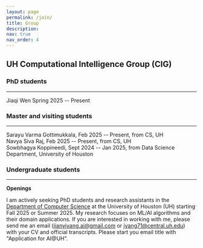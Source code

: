 ```yaml
---
layout: page
permalink: /join/
title: Group
description: 
nav: true
nav_order: 4
---
```


## UH Computational Intelligence Group (CIG)

### PhD students
---
Jiaqi Wen Spring 2025 -- Present

### Master and visiting students
---
Sarayu Varma Gottimukkala, Feb 2025 -- Present, from CS, UH\
Navya Siva Raj, Feb 2025 -- Present, from CS, UH\
Sowbhagya Koppineedi, Sept 2024 -- Jan 2025, from Data Science Department, University of Houston

### Undergraduate students
---




**Openings**

I am actively seeking PhD students and research assistants in the [Department of Computer Science](https://uh.edu/nsm/computer-science/) at the University of Houston (UH) starting Fall 2025 or Summer 2025.
My research focuses on ML/AI algorithms and their domain applications. 
If you are interested in working with me, please send me an email (jianyiyang.ai@gmail.com or jyang71@central.uh.edu) with your CV and official transcripts. Please start you email title with "Application for AI@UH".


